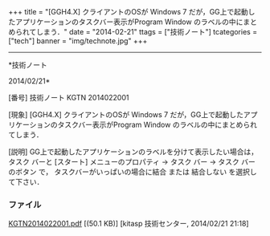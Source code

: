 ﻿+++
title = "[GGH4.X] クライアントのOSが Windows 7 だが，GG上で起動したアプリケーションのタスクバー表示がProgram Window のラベルの中にまとめられてしまう．"
date = "2014-02-21"
ttags = ["技術ノート"]
tcategories = ["tech"]
banner = "img/technote.jpg"
+++

-----------------------------------------------------------------------------------------------------------------------------

*技術ノート

2014/02/21*


[番号]
技術ノート KGTN 2014022001

[現象]
[GGH4.X] クライアントのOSが Windows 7
だが，GG上で起動したアプリケーションのタスクバー表示がProgram Window
のラベルの中にまとめられてしまう．

[説明]
GG上で起動したアプリケーションのラベルを分けて表示したい場合は， タスク
バーと [スタート] メニューのプロパティ → タスク バー → タスク
バーのボタン で， タスクバーがいっぱいの場合に結合 または 結合しない
を選択して下さい．


### ファイル

 
 


[KGTN2014022001.pdf](http://techreport.kitasp.net/attachments/download/1591/KGTN2014022001.pdf)
 [(50.1 KB)] [kitasp 技術センター, 2014/02/21
21:18]


 


 

